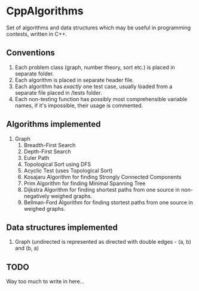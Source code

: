 CppAlgorithms
=============

Set of algorithms and data structures which may be useful in programming contests, written in C++.

## Conventions ##

1.	Each problem class (graph, number theory, sort etc.) is placed in separate folder.
2.	Each algorithm is placed in separate header file.
3.	Each algorithm has _exactly_ one test case, usually loaded from a separate file placed in /tests folder.
4.	Each non-testing function has possibly most comprehensible variable names, if it's impossible, their usage is commented.

## Algorithms implemented ##
1. Graph
	1. Breadth-First Search
	2. Depth-First Search
	3. Euler Path
	4. Topological Sort using DFS
	5. Acyclic Test (uses Topological Sort)
	6. Kosajaru Algorithm for finding Strongly Connected Components
	7. Prim Algorithm for finding Minimal Spanning Tree
	8. Dijkstra Algorithm for finding shortest paths from one source in non-negatively weighed graphs.
	9. Bellman-Ford Algorithm for finding stortest paths from one source in weighed graphs.

	
## Data structures implemented ##
1. Graph (undirected is represented as directed with double edges - (a, b) and (b, a)

## TODO ##
Way too much to write in here...

